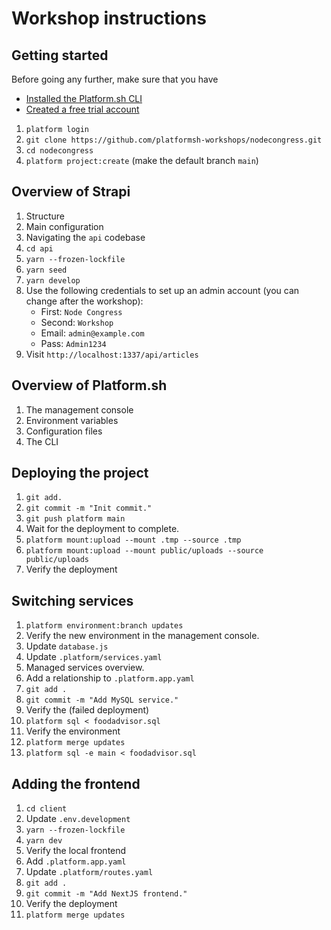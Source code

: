 # Workshop instructions

## Getting started

Before going any further, make sure that you have 

- [Installed the Platform.sh CLI](https://docs.platform.sh/development/cli.html)
- [Created a free trial account](https://auth.api.platform.sh/register)

1. `platform login`
1. `git clone https://github.com/platformsh-workshops/nodecongress.git`
1. `cd nodecongress`
1. `platform project:create` (make the default branch `main`)

## Overview of Strapi

1. Structure
1. Main configuration
1. Navigating the `api` codebase
1. `cd api`
1. `yarn --frozen-lockfile`
1. `yarn seed`
1. `yarn develop`
1. Use the following credentials to set up an admin account (you can change after the workshop):
    - First: `Node Congress`
    - Second: `Workshop`
    - Email: `admin@example.com`
    - Pass: `Admin1234`
1. Visit `http://localhost:1337/api/articles`

## Overview of Platform.sh

1. The management console
1. Environment variables
1. Configuration files
1. The CLI

## Deploying the project

1. `git add.`
1. `git commit -m "Init commit."`
1. `git push platform main`
1. Wait for the deployment to complete.
1. `platform mount:upload --mount .tmp --source .tmp`
1. `platform mount:upload --mount public/uploads --source public/uploads`
1. Verify the deployment

## Switching services

1. `platform environment:branch updates`
1. Verify the new environment in the management console.
1. Update `database.js`
1. Update `.platform/services.yaml`
1. Managed services overview.
1. Add a relationship to `.platform.app.yaml`
1. `git add .`
1. `git commit -m "Add MySQL service."`
1. Verify the (failed deployment)
1. `platform sql < foodadvisor.sql`
1. Verify the environment
1. `platform merge updates`
1. `platform sql -e main < foodadvisor.sql`

## Adding the frontend

1. `cd client`
1. Update `.env.development`
1. `yarn --frozen-lockfile`
1. `yarn dev`
1. Verify the local frontend
1. Add `.platform.app.yaml`
1. Update `.platform/routes.yaml`
1. `git add .`
1. `git commit -m "Add NextJS frontend."`
1. Verify the deployment
1. `platform merge updates`
